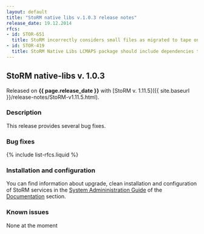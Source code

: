 ```yaml
---
layout: default
title: "StoRM native libs v.1.0.3 release notes"
release_date: 19.12.2014
rfcs:
- id: STOR-651
  title: StoRM incorrectly considers small files as migrated to tape on GPFS 3.5
- id: STOR-419
  title: StoRM Native Libs LCMAPS package should include dependencies to the needed lcmaps plugins
---
```


## StoRM native-libs v. 1.0.3

Released on **{{ page.release_date }}** with [StoRM v. 1.11.5]({{ site.baseurl }}/release-notes/StoRM-v1.11.5.html).

### Description

This release provides several bug fixes.

### Bug fixes

{% include list-rfcs.liquid %}

### Installation and configuration

You can find information about upgrade, clean installation and configuration of StoRM services in the [System Admininistration Guide][storm-sysadmin-guide] of the [Documentation][storm-documentation] section.

### Known issues

None at the moment

[storm-documentation]: {{site.baseurl}}/documentation.html
[storm-sysadmin-guide]: {{site.baseurl}}/documentation/sysadmin-guide/1.11.5
